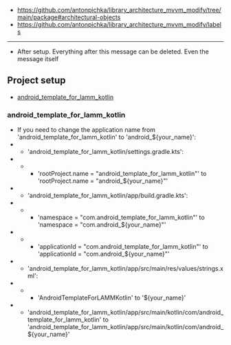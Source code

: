 - https://github.com/antonpichka/library_architecture_mvvm_modify/tree/main/package#architectural-objects
- https://github.com/antonpichka/library_architecture_mvvm_modify/labels

---

- After setup. Everything after this message can be deleted. Even the message itself

## Project setup

- [android_template_for_lamm_kotlin](https://github.com/antonpichka/template_for_lamm_kotlin#android_template_for_lamm_kotlin)

### android_template_for_lamm_kotlin

- If you need to change the application name from 'android_template_for_lamm_kotlin' to 'android_${your_name}':
- - 'android_template_for_lamm_kotlin/settings.gradle.kts':
- - - 'rootProject.name = "android_template_for_lamm_kotlin"' to 'rootProject.name = "android_${your_name}"'
- - 'android_template_for_lamm_kotlin/app/build.gradle.kts':
- - - 'namespace = "com.android_template_for_lamm_kotlin"' to 'namespace = "com.android_${your_name}"'
- - - 'applicationId = "com.android_template_for_lamm_kotlin"' to 'applicationId = "com.android_${your_name}"'
- - 'android_template_for_lamm_kotlin/app/src/main/res/values/strings.xml':
- - - '<string name="app_name">AndroidTemplateForLAMMKotlin</string>' to '<string name="app_name">${your_name}</string>'
- - 'android_template_for_lamm_kotlin/app/src/main/kotlin/com/android_template_for_lamm_kotlin' to 'android_template_for_lamm_kotlin/app/src/main/kotlin/com/android_${your_name}'